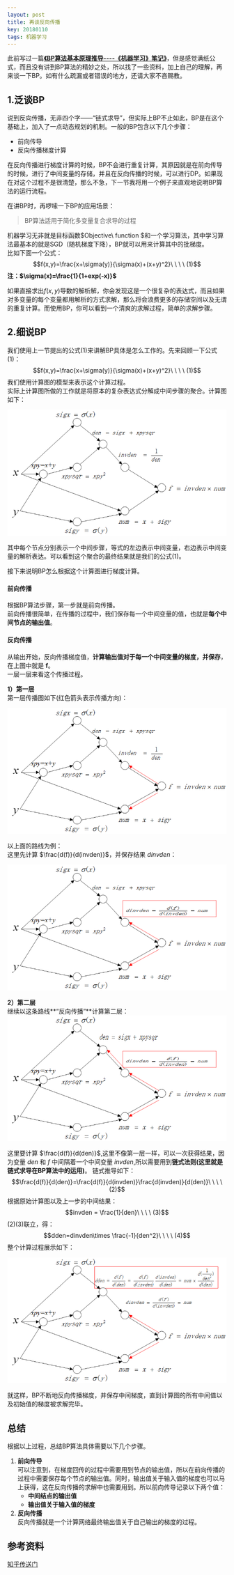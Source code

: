 ```yaml
---
layout: post
title: 再谈反向传播
key: 20180110
tags: 机器学习
---
```


此前写过一篇[**《BP算法基本原理推导----《机器学习》笔记》**](http://www.cnblogs.com/HolyShine/p/6413653.html)，但是感觉满纸公式，而且没有讲到BP算法的精妙之处，所以找了一些资料，加上自己的理解，再来谈一下BP。如有什么疏漏或者错误的地方，还请大家不吝赐教。
## 1.泛谈BP
说到反向传播，无非四个字——“链式求导”，但实际上BP不止如此，BP是在这个基础上，加入了一点动态规划的机制。一般的BP包含以下几个步骤：
- 前向传导
- 反向传播梯度计算

在反向传播进行梯度计算的时候，BP不会进行重复计算，其原因就是在前向传导的时候，进行了中间变量的存储，并且在反向传播的时候，可以进行DP。如果现在对这个过程不是很清楚，那么不急，下一节我将用一个例子来直观地说明BP算法的运行流程。  

在讲BP时，再啰嗦一下BP的应用场景：
>BP算法适用于简化多变量复合求导的过程  

机器学习无非就是目标函数$Objective\ function $和一个学习算法，其中学习算法最基本的就是SGD（随机梯度下降），BP就可以用来计算其中的批梯度。  
比如下面一个公式：
$$f(x,y)=\frac{x+\sigma(y)}{\sigma(x)+(x+y)^2}\ \ \ \ (1)$$
**注：$\sigma(x)=\frac{1}{1+exp(-x)}$**  

如果直接求出$f(x,y)$导数的解析解，你会发现这是一个很复杂的表达式，而且如果对多变量的每个变量都用解析的方式求解，那么将会浪费更多的存储空间以及无谓的重复计算。而使用BP，你可以看到一个清爽的求解过程，简单的求解步骤。

## 2.细说BP
我们使用上一节提出的公式(1)来讲解BP具体是怎么工作的。先来回顾一下公式(1)：
$$f(x,y)=\frac{x+\sigma(y)}{\sigma(x)+(x+y)^2}\ \ \ \ (1)$$
我们使用计算图的模型来表示这个计算过程。  
实际上计算图所做的工作就是将原本的复杂表达式分解成中间步骤的聚合。计算图如下：

![BP.PNG](https://github.com/Holy-Shine/MarkdownPhotos/blob/master/NN/BP.png?raw=true)

其中每个节点分别表示一个中间步骤，等式的左边表示中间变量，右边表示中间变量的解析表达。可以看到这个聚合的最终结果就是我们的公式(1)。   

接下来说明BP怎么根据这个计算图进行梯度计算。
#### 前向传播
根据BP算法步骤，第一步就是前向传播。  
前向传播很简单，在传播的过程中，我们保存每一个中间变量的值，也就是**每个中间节点的输出值**。
#### 反向传播
从输出开始，反向传播梯度值，**计算输出值对于每一个中间变量的梯度，并保存**，在上图中就是 **f**。  
一层一层来看这个传播过程。  

**1）第一层**  
第一层传播图如下(红色箭头表示传播方向)：  

![BP_1](https://github.com/Holy-Shine/MarkdownPhotos/blob/master/NN/BP_1.png?raw=true)

以上面的路线为例：  
这里先计算 $\frac{d(f)}{d(invden)}$，并保存结果 $dinvden$：  

![BP_1_end](https://github.com/Holy-Shine/MarkdownPhotos/blob/master/NN/BP_1_end.png?raw=true)  

**2）第二层**  
继续以这条路线**“反向传播”**计算第二层：  
![BP_2](https://github.com/Holy-Shine/MarkdownPhotos/blob/master/NN/BP_2.png?raw=true)    

这里要计算 $\frac{d(f)}{d(den)}$,这里不像第一层一样，可以一次获得结果，因为变量 $den$ 和 $f$ 中间隔着一个中间变量 $invden$,所以需要用到**链式法则(这里就是链式求导在BP算法中的运用)**。 链式推导如下：
$$\frac{d(f)}{d(den)}=\frac{d(f)}{d(invden)}\frac{d(invden)}{d(den)}\ \ \ \ (2)$$
根据原始计算图以及上一步的中间结果：
$$invden = \frac{1}{den}\ \ \ \ (3)$$
(2)(3)联立，得：
$$dden=dinvden\times \frac{-1}{den^2}\ \ \ \ (4)$$
整个计算过程展示如下：  
<script>
var eq = 'f(x) = \\int_{-\\infty}^\\infty\\hat f(\\xi)\\,e^{2 \\pi i \\xi x}\\,d\\xi';
//var eq = "f(x) = \\pm\\sqrt{a^2 + b^2}"
	katex.render(eq, document.getElementById('results'));
</script>
![BP_2_end](https://github.com/Holy-Shine/MarkdownPhotos/blob/master/NN/BP_2_end.png?raw=true)

就这样，BP不断地反向传播梯度，并保存中间梯度，直到计算图的所有中间值以及初始值的梯度被求解完毕。
## 总结
根据以上过程，总结BP算法具体需要以下几个步骤。
1. **前向传导**  
可以注意到，在梯度回传的过程中需要用到节点的输出值，所以在前向传播的过程中需要保存每个节点的输出值。同时，输出值关于输入值的梯度也可以马上获得，这在反向传播的求解中也需要用到。所以前向传导记录以下两个值：
	- **中间结点的输出值**
	- **输出值关于输入值的梯度**
2. **反向传播**  
反向传播就是一个计算网络最终输出值关于自己输出的梯度的过程。

## 参考资料
[知乎传送门](https://zhuanlan.zhihu.com/p/21407711?refer=intelligentunit)
<script>
  $("script[type='math/tex']").replaceWith(function() {
      var tex = $(this).text();
      return katex.renderToString(tex, {displayMode: false});
  });

  $("script[type='math/tex; mode=display']").replaceWith(function() {
      var tex = $(this).html();
      return katex.renderToString(tex.replace(/%.*/g, ''), {displayMode: true});
  });
</script>
